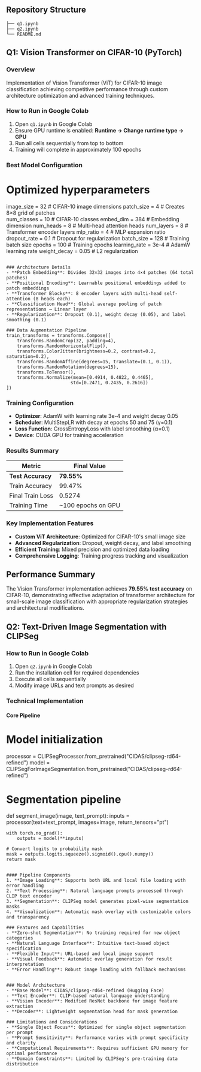 
## Repository Structure
```
├── q1.ipynb                     
├── q2.ipynb                       
└── README.md                    
```

## Q1: Vision Transformer on CIFAR-10 (PyTorch)

### Overview
Implementation of Vision Transformer (ViT) for CIFAR-10 image classification achieving competitive performance through custom architecture optimization and advanced training techniques.

### How to Run in Google Colab
1. Open `q1.ipynb` in Google Colab
2. Ensure GPU runtime is enabled: **Runtime → Change runtime type → GPU**
3. Run all cells sequentially from top to bottom
4. Training will complete in approximately 100 epochs

### Best Model Configuration

# Optimized hyperparameters
image_size = 32          # CIFAR-10 image dimensions
patch_size = 4           # Creates 8×8 grid of patches  
num_classes = 10         # CIFAR-10 classes
embed_dim = 384          # Embedding dimension
num_heads = 8            # Multi-head attention heads
num_layers = 8           # Transformer encoder layers
mlp_ratio = 4            # MLP expansion ratio
dropout_rate = 0.1       # Dropout for regularization
batch_size = 128         # Training batch size
epochs = 100             # Training epochs
learning_rate = 3e-4     # AdamW learning rate
weight_decay = 0.05      # L2 regularization
```

### Architecture Details
- **Patch Embedding**: Divides 32×32 images into 4×4 patches (64 total patches)
- **Positional Encoding**: Learnable positional embeddings added to patch embeddings
- **Transformer Blocks**: 8 encoder layers with multi-head self-attention (8 heads each)
- **Classification Head**: Global average pooling of patch representations → Linear layer
- **Regularization**: Dropout (0.1), weight decay (0.05), and label smoothing (0.1)

### Data Augmentation Pipeline
train_transforms = transforms.Compose([
    transforms.RandomCrop(32, padding=4),
    transforms.RandomHorizontalFlip(),
    transforms.ColorJitter(brightness=0.2, contrast=0.2, saturation=0.2),
    transforms.RandomAffine(degrees=15, translate=(0.1, 0.1)),
    transforms.RandomRotation(degrees=15),
    transforms.ToTensor(),
    transforms.Normalize(mean=[0.4914, 0.4822, 0.4465], 
                        std=[0.2471, 0.2435, 0.2616])
])
```

### Training Configuration
- **Optimizer**: AdamW with learning rate 3e-4 and weight decay 0.05
- **Scheduler**: MultiStepLR with decay at epochs 50 and 75 (γ=0.1)
- **Loss Function**: CrossEntropyLoss with label smoothing (α=0.1)
- **Device**: CUDA GPU for training acceleration

### Results Summary
| Metric           | Final Value        |
|------------------|--------------------|
| **Test Accuracy**| **79.55%**         |
| Train Accuracy   | 99.47%             |
| Final Train Loss | 0.5274             |
| Training Time    | ~100 epochs on GPU |

### Key Implementation Features
- **Custom ViT Architecture**: Optimized for CIFAR-10's small image size
- **Advanced Regularization**: Dropout, weight decay, and label smoothing
- **Efficient Training**: Mixed precision and optimized data loading
- **Comprehensive Logging**: Training progress tracking and visualization

## Performance Summary
The Vision Transformer implementation achieves **79.55% test accuracy** on CIFAR-10, demonstrating effective adaptation of transformer architecture for small-scale image classification with appropriate regularization strategies and architectural modifications.

## Q2: Text-Driven Image Segmentation with CLIPSeg


### How to Run in Google Colab
1. Open `q2.ipynb` in Google Colab
2. Run the installation cell for required dependencies
3. Execute all cells sequentially
4. Modify image URLs and text prompts as desired

### Technical Implementation

#### Core Pipeline
# Model initialization
processor = CLIPSegProcessor.from_pretrained("CIDAS/clipseg-rd64-refined")
model = CLIPSegForImageSegmentation.from_pretrained("CIDAS/clipseg-rd64-refined")

# Segmentation pipeline
def segment_image(image, text_prompt):
    inputs = processor(text=text_prompt, images=image, return_tensors="pt")
    
    with torch.no_grad():
        outputs = model(**inputs)
    
    # Convert logits to probability mask
    mask = outputs.logits.squeeze().sigmoid().cpu().numpy()
    return mask
```

#### Pipeline Components
1. **Image Loading**: Supports both URL and local file loading with error handling
2. **Text Processing**: Natural language prompts processed through CLIP text encoder
3. **Segmentation**: CLIPSeg model generates pixel-wise segmentation masks
4. **Visualization**: Automatic mask overlay with customizable colors and transparency

### Features and Capabilities
- **Zero-shot Segmentation**: No training required for new object categories
- **Natural Language Interface**: Intuitive text-based object specification
- **Flexible Input**: URL-based and local image support
- **Visual Feedback**: Automatic overlay generation for result interpretation
- **Error Handling**: Robust image loading with fallback mechanisms


### Model Architecture
- **Base Model**: CIDAS/clipseg-rd64-refined (Hugging Face)
- **Text Encoder**: CLIP-based natural language understanding
- **Vision Encoder**: Modified ResNet backbone for image feature extraction
- **Decoder**: Lightweight segmentation head for mask generation

### Limitations and Considerations
- **Single Object Focus**: Optimized for single object segmentation per prompt
- **Prompt Sensitivity**: Performance varies with prompt specificity and clarity
- **Computational Requirements**: Requires sufficient GPU memory for optimal performance
- **Domain Constraints**: Limited by CLIPSeg's pre-training data distribution



